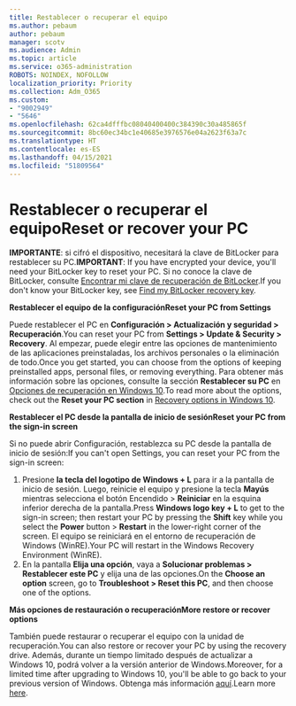```yaml
---
title: Restablecer o recuperar el equipo
ms.author: pebaum
author: pebaum
manager: scotv
ms.audience: Admin
ms.topic: article
ms.service: o365-administration
ROBOTS: NOINDEX, NOFOLLOW
localization_priority: Priority
ms.collection: Adm_O365
ms.custom:
- "9002949"
- "5646"
ms.openlocfilehash: 62ca4dfffbc08040400400c384390c30a485865f
ms.sourcegitcommit: 8bc60ec34bc1e40685e3976576e04a2623f63a7c
ms.translationtype: HT
ms.contentlocale: es-ES
ms.lasthandoff: 04/15/2021
ms.locfileid: "51809564"
---
```

# <a name="reset-or-recover-your-pc"></a><span data-ttu-id="10aaa-102">Restablecer o recuperar el equipo</span><span class="sxs-lookup"><span data-stu-id="10aaa-102">Reset or recover your PC</span></span>

<span data-ttu-id="10aaa-103">**IMPORTANTE**: si cifró el dispositivo, necesitará la clave de BitLocker para restablecer su PC.</span><span class="sxs-lookup"><span data-stu-id="10aaa-103">**IMPORTANT**: If you have encrypted your device, you'll need your BitLocker key to reset your PC.</span></span> <span data-ttu-id="10aaa-104">Si no conoce la clave de BitLocker, consulte [Encontrar mi clave de recuperación de BitLocker](https://support.microsoft.com/help/4026181/windows-10-find-my-bitlocker-recovery-key).</span><span class="sxs-lookup"><span data-stu-id="10aaa-104">If you don't know your BitLocker key, see [Find my BitLocker recovery key](https://support.microsoft.com/help/4026181/windows-10-find-my-bitlocker-recovery-key).</span></span>

<span data-ttu-id="10aaa-105">**Restablecer el equipo de la configuración**</span><span class="sxs-lookup"><span data-stu-id="10aaa-105">**Reset your PC from Settings**</span></span>

<span data-ttu-id="10aaa-106">Puede restablecer el PC en **Configuración > Actualización y seguridad > Recuperación**.</span><span class="sxs-lookup"><span data-stu-id="10aaa-106">You can reset your PC from **Settings > Update & Security > Recovery**.</span></span> <span data-ttu-id="10aaa-107">Al empezar, puede elegir entre las opciones de mantenimiento de las aplicaciones preinstaladas, los archivos personales o la eliminación de todo.</span><span class="sxs-lookup"><span data-stu-id="10aaa-107">Once you get started, you can choose from the options of keeping preinstalled apps, personal files, or removing everything.</span></span> <span data-ttu-id="10aaa-108">Para obtener más información sobre las opciones, consulte la sección **Restablecer su PC** en [Opciones de recuperación en Windows 10](https://support.microsoft.com/help/12415/windows-10-recovery-options).</span><span class="sxs-lookup"><span data-stu-id="10aaa-108">To read more about the options, check out the **Reset your PC section** in [Recovery options in Windows 10](https://support.microsoft.com/help/12415/windows-10-recovery-options).</span></span>

<span data-ttu-id="10aaa-109">**Restablecer el PC desde la pantalla de inicio de sesión**</span><span class="sxs-lookup"><span data-stu-id="10aaa-109">**Reset your PC from the sign-in screen**</span></span>

<span data-ttu-id="10aaa-110">Si no puede abrir Configuración, restablezca su PC desde la pantalla de inicio de sesión:</span><span class="sxs-lookup"><span data-stu-id="10aaa-110">If you can't open Settings, you can reset your PC from the sign-in screen:</span></span>

1. <span data-ttu-id="10aaa-111">Presione **la tecla del logotipo de Windows + L** para ir a la pantalla de inicio de sesión. Luego, reinicie el equipo y presione la tecla **Mayús** mientras selecciona el botón Encendido > **Reiniciar** en la esquina inferior derecha de la pantalla.</span><span class="sxs-lookup"><span data-stu-id="10aaa-111">Press **Windows logo key + L** to get to the sign-in screen; then restart your PC by pressing the **Shift** key while you select the **Power** button > **Restart** in the lower-right corner of the screen.</span></span> <span data-ttu-id="10aaa-112">El equipo se reiniciará en el entorno de recuperación de Windows (WinRE).</span><span class="sxs-lookup"><span data-stu-id="10aaa-112">Your PC will restart in the Windows Recovery Environment (WinRE).</span></span>
2. <span data-ttu-id="10aaa-113">En la pantalla **Elija una opción**, vaya a **Solucionar problemas > Restablecer este PC** y elija una de las opciones.</span><span class="sxs-lookup"><span data-stu-id="10aaa-113">On the **Choose an option** screen, go to **Troubleshoot > Reset this PC**, and then choose one of the options.</span></span>

<span data-ttu-id="10aaa-114">**Más opciones de restauración o recuperación**</span><span class="sxs-lookup"><span data-stu-id="10aaa-114">**More restore or recover options**</span></span>

<span data-ttu-id="10aaa-115">También puede restaurar o recuperar el equipo con la unidad de recuperación.</span><span class="sxs-lookup"><span data-stu-id="10aaa-115">You can also restore or recover your PC by using the recovery drive.</span></span> <span data-ttu-id="10aaa-116">Además, durante un tiempo limitado después de actualizar a Windows 10, podrá volver a la versión anterior de Windows.</span><span class="sxs-lookup"><span data-stu-id="10aaa-116">Moreover, for a limited time after upgrading to Windows 10, you'll be able to go back to your previous version of Windows.</span></span> <span data-ttu-id="10aaa-117">Obtenga más información [aquí](https://support.microsoft.com/help/12415/windows-10-recovery-options).</span><span class="sxs-lookup"><span data-stu-id="10aaa-117">Learn more [here](https://support.microsoft.com/help/12415/windows-10-recovery-options).</span></span>
